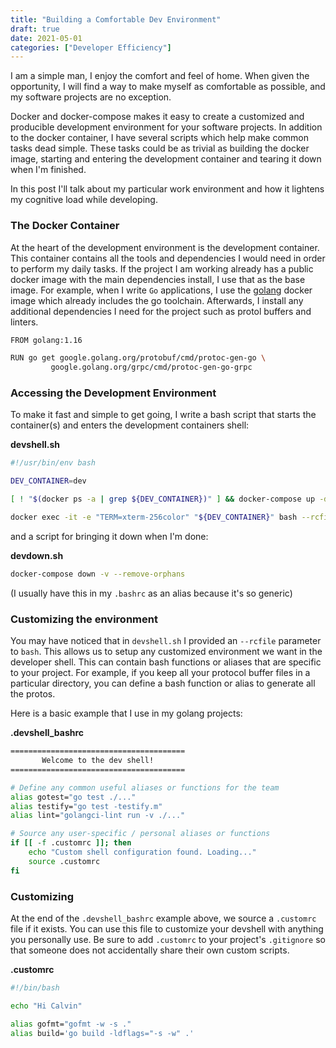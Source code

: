 ```yaml
---
title: "Building a Comfortable Dev Environment"
draft: true
date: 2021-05-01
categories: ["Developer Efficiency"]
---
```


I am a simple man, I enjoy the comfort and feel of home. When given the opportunity, 
I will find a way to make myself as comfortable as possible, and my software projects are no exception.

Docker and docker-compose makes it easy to create a customized and producible development
environment for your software projects. In addition to the docker container, I have several scripts which help 
make common tasks dead simple. These tasks could be as trivial as building the docker image, starting and entering 
the development container and tearing it down when I'm finished.

In this post I'll talk about my particular work environment and how it lightens my cognitive load while developing.

### The Docker Container

At the heart of the development environment is the development container. This container contains all the tools and
dependencies I would need in order to perform my daily tasks. If the project I am working already has a public docker 
image with the main dependencies install, I use that as the base image. For example, when I write `Go` applications,
I use the [golang](https://hub.docker.com/_/golang) docker image which already includes the go toolchain.
Afterwards, I install any additional dependencies I need for the project such as protol buffers and linters.

```bash
FROM golang:1.16

RUN go get google.golang.org/protobuf/cmd/protoc-gen-go \
         google.golang.org/grpc/cmd/protoc-gen-go-grpc
```

### Accessing the Development Environment

To make it fast and simple to get going, I write a bash script that starts the container(s)
and enters the development containers shell: 

**devshell.sh**
```bash
#!/usr/bin/env bash

DEV_CONTAINER=dev

[ ! "$(docker ps -a | grep ${DEV_CONTAINER})" ] && docker-compose up -d ${DEV_CONTAINER}

docker exec -it -e "TERM=xterm-256color" "${DEV_CONTAINER}" bash --rcfile ./.devshell_bashrc
```

and a script for bringing it down when I'm done:

**devdown.sh**
```bash
docker-compose down -v --remove-orphans
```

(I usually have this in my `.bashrc` as an alias because it's so generic)


### Customizing the environment

You may have noticed that in `devshell.sh` I provided an `--rcfile` parameter to `bash`. This allows us to setup any
customized environment we want in the developer shell. This can contain bash functions or aliases that are specific to
your project. For example, if you keep all your protocol buffer files in a particular directory, you can define a 
bash function or alias to generate all the protos.

Here is a basic example that I use in my golang projects:

**.devshell_bashrc**

```bash
=======================================
       Welcome to the dev shell!       
=======================================

# Define any common useful aliases or functions for the team 
alias gotest="go test ./..."
alias testify="go test -testify.m"
alias lint="golangci-lint run -v ./..."

# Source any user-specific / personal aliases or functions
if [[ -f .customrc ]]; then
    echo "Custom shell configuration found. Loading..."
    source .customrc
fi
```

### Customizing
At the end of the `.devshell_bashrc` example above, we source a `.customrc` file if it exists. You can use this file
to customize your devshell with anything you personally use. Be sure to add `.customrc` to your project's
`.gitignore` so that someone does not accidentally share their own custom scripts.


**.customrc**

```bash
#!/bin/bash

echo "Hi Calvin"

alias gofmt="gofmt -w -s ."
alias build='go build -ldflags="-s -w" .'
```
